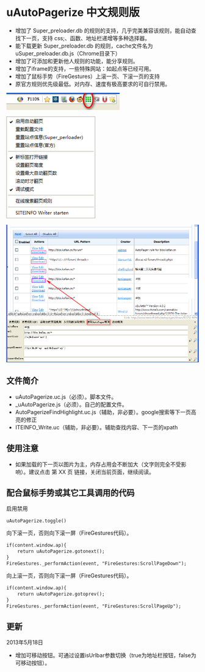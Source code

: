 
# uAutoPagerize 中文规则版

 - 增加了 Super\_preloader.db 的规则的支持，几乎完美兼容该规则，能自动查找下一页，支持 css;、函数、地址栏递增等多种选择器。
 - 能下载更新 Super\_preloader.db 的规则，cache文件名为 uSuper_preloader.db.js（Chrome目录下）
 - 增加了可添加和更新他人规则的功能，能分享规则。
 - 增加了iframe的支持，一些特殊网站：如起点等已经可用。
 - 增加了鼠标手势（FireGestures）上滚一页、下滚一页的支持
 - 原官方规则优先级最低。对内存、速度有极高要求的可自行禁用。

![按钮图标](按钮图标.png)

![按钮右键菜单](按钮右键菜单.png)

![SITEINFO_Writer](SITEINFO_Writer.png)

## 文件简介

 - uAutoPagerize.uc.js（必须）。脚本文件。
 - _uAutoPagerize.js（必须）。自己的配置文件。
 - AutoPagerizeFindHighlight.uc.js（辅助，非必要）。google搜索等下一页高亮的修正
 - ITEINFO_Write.uc（辅助，非必要）。辅助查找内容、下一页的xpath

## 使用注意

 - 如果加载的下一页以图片为主，内存占用会不断加大（文字则完全不受影响）。建议点击 第 XX 页 链接，关闭当前页面，继续阅读。

## 配合鼠标手势或其它工具调用的代码

启用禁用

	uAutoPagerize.toggle()

向下滚一页，否则向下滚一屏（FireGestures代码）。

	if(content.window.ap){
		return uAutoPagerize.gotonext();
	}
	FireGestures._performAction(event, "FireGestures:ScrollPageDown");

向上滚一页，否则向下滚一屏（FireGestures代码）。

	if(content.window.ap){
		return uAutoPagerize.gotoprev();
	}
	FireGestures._performAction(event, "FireGestures:ScrollPageUp");

## 更新

2013年5月18日

 - 增加可移动按钮。可通过设置isUrlbar参数切换（true为地址栏按钮，false为可移动按钮）。